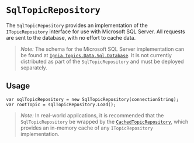 ﻿# `SqlTopicRepository`
The `SqlTopicRepository` provides an implementation of the `ITopicRepository` interface for use with Microsoft SQL Server. All requests are sent to the database, with no effort to cache data.

> *Note:* The schema for the Microsoft SQL Server implementation can be found at [`Ignia.Topics.Data.Sql.Database`](../Ignia.Topics.Data.Sql.Database). It is not currently distributed as part of the `SqlTopicRepository` and must be deployed separately.

## Usage
```
var sqlTopicRepository = new SqlTopicRepository(connectionString);
var rootTopic = sqlTopicRepository.Load();
```
> *Note:* In real-world applications, it is recommended that the `SqlTopicRepository` be wrapped by the [`CachedTopicRepository`](../Ignia.Topics.Data.Caching), which provides an in-memory cache of any `ITopicRepository` implementation.
